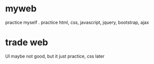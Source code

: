 # myweb
practice myself . 
practice html, css, javascript, jquery, bootstrap, ajax
# trade web
UI maybe not good, but it just practice, css later

